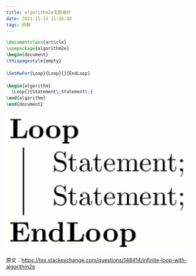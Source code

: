 ```yaml
---
title: algorithm2e无限循环
date: 2021-11-14 11:26:48
tags: 转载
---
```


```tex
\documentclass{article}
\usepackage{algorithm2e}
\begin{document}
\thispagestyle{empty}

\SetKwFor{Loop}{Loop}{}{EndLoop}

\begin{algorithm}
  \Loop{}{Statement\;Statement\;}
\end{algorithm}
\end{document}
```

![](algorithm2e无限循环/2021-11-14-11-31-47.png)

原文：<https://tex.stackexchange.com/questions/148414/infinite-loop-with-algorithm2e>
